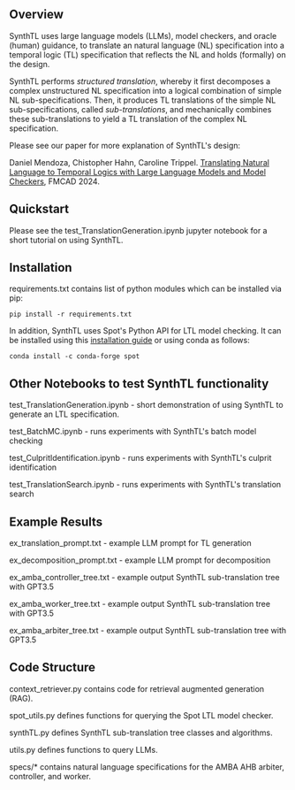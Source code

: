 ## Overview

SynthTL uses large language models (LLMs), model checkers, and oracle (human) guidance, to translate an natural language (NL) specification into a temporal logic (TL) specification that reflects the NL and holds (formally) on the design.

SynthTL performs *structured translation*, whereby it first decomposes a complex unstructured NL specification into a logical combination of simple NL sub-specifications. Then, it produces TL translations of the simple NL sub-specifications, called *sub-translations*, and mechanically combines these sub-translations to yield a TL translation of the complex NL specification.

Please see our paper for more explanation of SynthTL's design:

Daniel Mendoza, Chistopher Hahn, Caroline Trippel. [Translating Natural Language to Temporal Logics with Large Language Models and Model Checkers](), FMCAD 2024.

## Quickstart

Please see the test_TranslationGeneration.ipynb jupyter notebook for a short tutorial on using SynthTL.

## Installation

requirements.txt contains list of python modules which can be installed via pip:
```
pip install -r requirements.txt
```

In addition, SynthTL uses Spot's Python API for LTL model checking. It can be installed using this [installation guide](https://spot.lre.epita.fr/install.html) or using conda as follows:
```
conda install -c conda-forge spot
``` 

## Other Notebooks to test SynthTL functionality
test_TranslationGeneration.ipynb - short demonstration of using SynthTL to generate an LTL specification.

test_BatchMC.ipynb - runs experiments with SynthTL's batch model checking

test_CulpritIdentification.ipynb - runs experiments with SynthTL's culprit identification

test_TranslationSearch.ipynb - runs experiments with SynthTL's translation search

## Example Results
ex_translation_prompt.txt - example LLM prompt for TL generation

ex_decomposition_prompt.txt - example LLM prompt for decomposition

ex_amba_controller_tree.txt - example output SynthTL sub-translation tree with GPT3.5

ex_amba_worker_tree.txt - example output SynthTL sub-translation tree with GPT3.5

ex_amba_arbiter_tree.txt - example output SynthTL sub-translation tree with GPT3.5

## Code Structure
context_retriever.py contains code for retrieval augmented generation (RAG).

spot_utils.py defines functions for querying the Spot LTL model checker.

synthTL.py defines SynthTL sub-translation tree classes and algorithms.

utils.py defines functions to query LLMs.

specs/* contains natural language specifications for the AMBA AHB arbiter, controller, and worker.